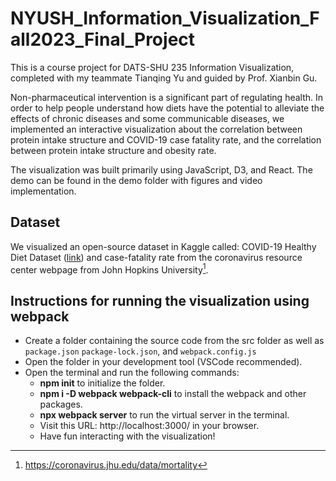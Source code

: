 # NYUSH_Information_Visualization_Fall2023_Final_Project

This is a course project for DATS-SHU 235 Information Visualization, completed with my teammate Tianqing Yu and guided by Prof. Xianbin Gu. <br> 

Non-pharmaceutical intervention is a significant part of regulating health. In order to help people understand how diets have the potential to alleviate the effects of chronic diseases and some communicable diseases, we implemented an interactive visualization about the correlation between protein intake structure and COVID-19 case fatality rate, and the correlation between protein intake structure and obesity rate. <br>

The visualization was built primarily using JavaScript, D3, and React. The demo can be found in the demo folder with figures and video implementation.

## Dataset
We visualized an open-source dataset in Kaggle called: COVID-19 Healthy Diet Dataset ([link](https://www.kaggle.com/datasets/mariaren/covid19-healthy-diet-dataset)) and case-fatality rate from the coronavirus resource center webpage from John Hopkins University[^1].

## Instructions for running the visualization using webpack
- Create a folder containing the source code from the src folder as well as `package.json` `package-lock.json`, and `webpack.config.js`
- Open the folder in your development tool (VSCode recommended).
- Open the terminal and run the following commands:
  - **npm init** to initialize the folder.
  - **npm i -D webpack webpack-cli** to install the webpack and other packages.
  - **npx webpack server** to run the virtual server in the terminal.
  - Visit this URL: http://localhost:3000/ in your browser.
  - Have fun interacting with the visualization!

[^1]: https://coronavirus.jhu.edu/data/mortality
